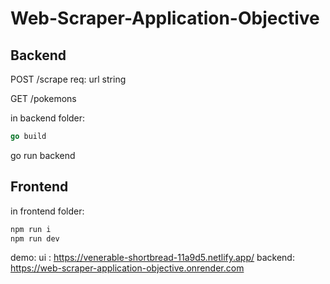 # Web-Scraper-Application-Objective

## Backend

POST   /scrape
req: url string

GET    /pokemons

in backend folder:
```go
go build
```
go run backend


##  Frontend

in frontend folder:
```bash
npm run i
npm run dev
```

demo:
ui : https://venerable-shortbread-11a9d5.netlify.app/
backend: https://web-scraper-application-objective.onrender.com

